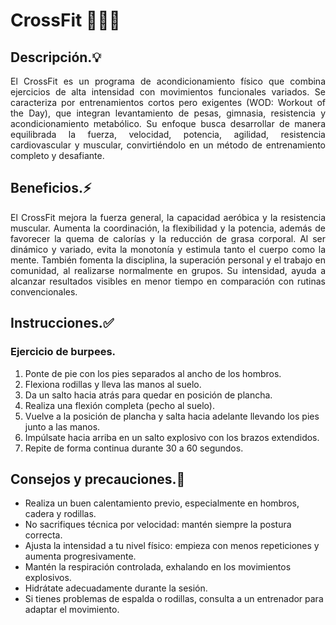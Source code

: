 # CrossFit 🏋️‍♂️🔥


## Descripción.💡

<p align="justify">El CrossFit es un programa de acondicionamiento físico que combina ejercicios de alta intensidad con movimientos funcionales variados. Se caracteriza por entrenamientos cortos pero exigentes (WOD: Workout of the Day), que integran levantamiento de pesas, gimnasia, resistencia y acondicionamiento metabólico. Su enfoque busca desarrollar de manera equilibrada la fuerza, velocidad, potencia, agilidad, resistencia cardiovascular y muscular, convirtiéndolo en un método de entrenamiento completo y desafiante.</p>


## Beneficios.⚡

<p align="justify">El CrossFit mejora la fuerza general, la capacidad aeróbica y la resistencia muscular. Aumenta la coordinación, la flexibilidad y la potencia, además de favorecer la quema de calorías y la reducción de grasa corporal. Al ser dinámico y variado, evita la monotonía y estimula tanto el cuerpo como la mente. También fomenta la disciplina, la superación personal y el trabajo en comunidad, al realizarse normalmente en grupos. Su intensidad, ayuda a alcanzar resultados visibles en menor tiempo en comparación con rutinas convencionales.</p>


## Instrucciones.✅
### Ejercicio de burpees.

1. Ponte de pie con los pies separados al ancho de los hombros.
2. Flexiona rodillas y lleva las manos al suelo.
3. Da un salto hacia atrás para quedar en posición de plancha.
4. Realiza una flexión completa (pecho al suelo).
5. Vuelve a la posición de plancha y salta hacia adelante llevando los pies junto a las manos.
6. Impúlsate hacia arriba en un salto explosivo con los brazos extendidos.
7. Repite de forma continua durante 30 a 60 segundos.


## Consejos y precauciones.🚧

- Realiza un buen calentamiento previo, especialmente en hombros, cadera y rodillas.
- No sacrifiques técnica por velocidad: mantén siempre la postura correcta.
- Ajusta la intensidad a tu nivel físico: empieza con menos repeticiones y aumenta progresivamente.
- Mantén la respiración controlada, exhalando en los movimientos explosivos.
- Hidrátate adecuadamente durante la sesión.
- Si tienes problemas de espalda o rodillas, consulta a un entrenador para adaptar el movimiento.